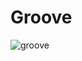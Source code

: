 # Groove
![groove](https://user-images.githubusercontent.com/58765597/230284437-7432ce7d-d55a-4eab-9cac-e342b484c506.png)
